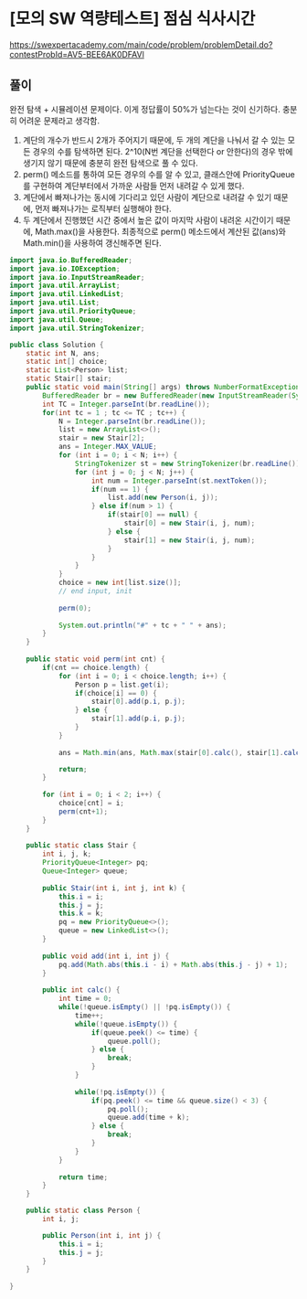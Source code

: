 # [모의 SW 역량테스트] 점심 식사시간

https://swexpertacademy.com/main/code/problem/problemDetail.do?contestProbId=AV5-BEE6AK0DFAVl

## 풀이

완전 탐색 + 시뮬레이션 문제이다. 이게 정답률이 50%가 넘는다는 것이 신기하다. 충분히 어려운 문제라고 생각함.

1.  계단의 개수가 반드시 2개가 주어지기 때문에, 두 개의 계단을 나눠서 갈 수 있는 모든 경우의 수를 탐색하면 된다. 2^10(N번 계단을 선택한다 or 안한다)의 경우 밖에 생기지 않기 때문에 충분히 완전 탐색으로 풀 수 있다.
2.  perm() 메소드를 통하여 모든 경우의 수를 알 수 있고, 클래스안에 PriorityQueue를 구현하여 계단부터에서 가까운 사람들 먼저 내려갈 수 있게 했다.
3.  계단에서 빠져나가는 동시에 기다리고 있던 사람이 계단으로 내려갈 수 있기 때문에, 먼저 빠져나가는 로직부터 실행해야 한다.
4.  두 계단에서 진행했던 시간 중에서 높은 값이 마지막 사람이 내려온 시간이기 때문에, Math.max()을 사용한다. 최종적으로 perm() 메소드에서 계산된 값(ans)와 Math.min()을 사용하여 갱신해주면 된다.

```java
import java.io.BufferedReader;
import java.io.IOException;
import java.io.InputStreamReader;
import java.util.ArrayList;
import java.util.LinkedList;
import java.util.List;
import java.util.PriorityQueue;
import java.util.Queue;
import java.util.StringTokenizer;

public class Solution {
	static int N, ans;
	static int[] choice;
	static List<Person> list;
	static Stair[] stair;
	public static void main(String[] args) throws NumberFormatException, IOException {
		BufferedReader br = new BufferedReader(new InputStreamReader(System.in));
		int TC = Integer.parseInt(br.readLine());
		for(int tc = 1 ; tc <= TC ; tc++) {
			N = Integer.parseInt(br.readLine());
			list = new ArrayList<>();
			stair = new Stair[2];
			ans = Integer.MAX_VALUE;
			for (int i = 0; i < N; i++) {
				StringTokenizer st = new StringTokenizer(br.readLine());
				for (int j = 0; j < N; j++) {
					int num = Integer.parseInt(st.nextToken());
					if(num == 1) {
						list.add(new Person(i, j));
					} else if(num > 1) {
						if(stair[0] == null) {
							stair[0] = new Stair(i, j, num);
						} else {
							stair[1] = new Stair(i, j, num);
						}
					}
				}
			}
			choice = new int[list.size()];
			// end input, init
			
			perm(0);
			
			System.out.println("#" + tc + " " + ans);
		}
	}
	
	public static void perm(int cnt) {
		if(cnt == choice.length) {
			for (int i = 0; i < choice.length; i++) {
				Person p = list.get(i);
				if(choice[i] == 0) {
					stair[0].add(p.i, p.j);
				} else {
					stair[1].add(p.i, p.j);
				}
			}
			
			ans = Math.min(ans, Math.max(stair[0].calc(), stair[1].calc()));

			return;
		}
		
		for (int i = 0; i < 2; i++) {
			choice[cnt] = i;
			perm(cnt+1);
		}
	}
	
	public static class Stair {
		int i, j, k;
		PriorityQueue<Integer> pq;
		Queue<Integer> queue;
		
		public Stair(int i, int j, int k) {
			this.i = i;
			this.j = j;
			this.k = k;
			pq = new PriorityQueue<>();
			queue = new LinkedList<>();
		}
		
		public void add(int i, int j) {
			pq.add(Math.abs(this.i - i) + Math.abs(this.j - j) + 1);
		}
		
		public int calc() {
			int time = 0;
			while(!queue.isEmpty() || !pq.isEmpty()) {
				time++;
				while(!queue.isEmpty()) {
					if(queue.peek() <= time) {
						queue.poll();
					} else {
						break;
					}
				}
				
				while(!pq.isEmpty()) {
					if(pq.peek() <= time && queue.size() < 3) {
						pq.poll();
						queue.add(time + k);
					} else {
						break;
					}
				}
			}
			
			return time;
		}
	}

	public static class Person {
		int i, j;

		public Person(int i, int j) {
			this.i = i;
			this.j = j;
		}
	}
	
}
```